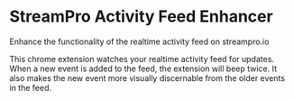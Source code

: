 # StreamPro Activity Feed Enhancer
Enhance the functionality of the realtime activity feed on streampro.io

This chrome extension watches your realtime activity feed for updates. When a new event is added to the feed, the extension will beep twice. It also makes the new event more visually discernable from the older events in the feed.
